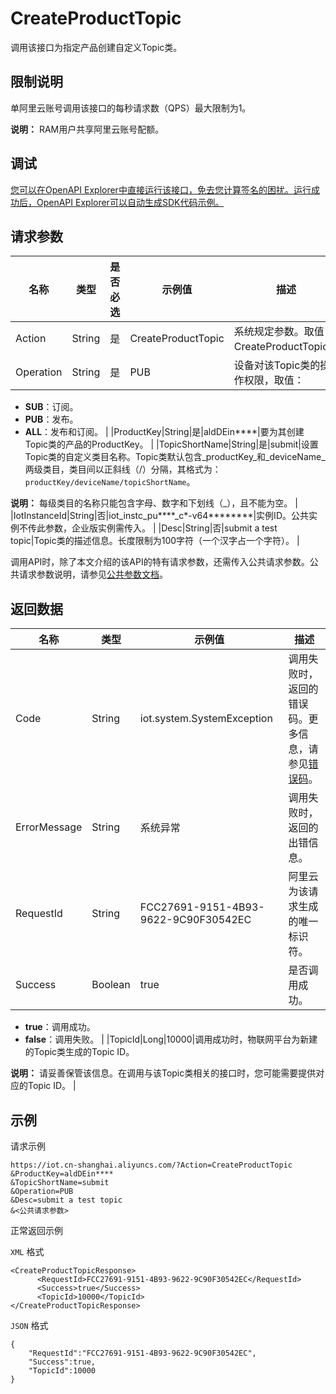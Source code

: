 # CreateProductTopic

调用该接口为指定产品创建自定义Topic类。

## 限制说明

单阿里云账号调用该接口的每秒请求数（QPS）最大限制为1。

**说明：** RAM用户共享阿里云账号配额。

## 调试

[您可以在OpenAPI Explorer中直接运行该接口，免去您计算签名的困扰。运行成功后，OpenAPI Explorer可以自动生成SDK代码示例。](https://api.aliyun.com/#product=Iot&api=CreateProductTopic&type=RPC&version=2018-01-20)

## 请求参数

|名称|类型|是否必选|示例值|描述|
|--|--|----|---|--|
|Action|String|是|CreateProductTopic|系统规定参数。取值：CreateProductTopic。 |
|Operation|String|是|PUB|设备对该Topic类的操作权限，取值：

 -   **SUB**：订阅。
-   **PUB**：发布。
-   **ALL**：发布和订阅。 |
|ProductKey|String|是|aldDEin\*\*\*\*|要为其创建Topic类的产品的ProductKey。 |
|TopicShortName|String|是|submit|设置Topic类的自定义类目名称。Topic类默认包含\_productKey\_和\_deviceName\_两级类目，类目间以正斜线（/）分隔，其格式为：`productKey/deviceName/topicShortName`。

 **说明：** 每级类目的名称只能包含字母、数字和下划线（\_），且不能为空。 |
|IotInstanceId|String|否|iot\_instc\_pu\*\*\*\*\_c\*-v64\*\*\*\*\*\*\*\*|实例ID。公共实例不传此参数，企业版实例需传入。 |
|Desc|String|否|submit a test topic|Topic类的描述信息。长度限制为100字符（一个汉字占一个字符）。 |

调用API时，除了本文介绍的该API的特有请求参数，还需传入公共请求参数。公共请求参数说明，请参见[公共参数文档](~~30561~~)。

## 返回数据

|名称|类型|示例值|描述|
|--|--|---|--|
|Code|String|iot.system.SystemException|调用失败时，返回的错误码。更多信息，请参见[错误码](~~87387~~)。 |
|ErrorMessage|String|系统异常|调用失败时，返回的出错信息。 |
|RequestId|String|FCC27691-9151-4B93-9622-9C90F30542EC|阿里云为该请求生成的唯一标识符。 |
|Success|Boolean|true|是否调用成功。

 -   **true**：调用成功。
-   **false**：调用失败。 |
|TopicId|Long|10000|调用成功时，物联网平台为新建的Topic类生成的Topic ID。

 **说明：** 请妥善保管该信息。在调用与该Topic类相关的接口时，您可能需要提供对应的Topic ID。 |

## 示例

请求示例

```
https://iot.cn-shanghai.aliyuncs.com/?Action=CreateProductTopic
&ProductKey=aldDEin****
&TopicShortName=submit
&Operation=PUB
&Desc=submit a test topic
&<公共请求参数>
```

正常返回示例

`XML` 格式

```
<CreateProductTopicResponse>
      <RequestId>FCC27691-9151-4B93-9622-9C90F30542EC</RequestId>
      <Success>true</Success>
      <TopicId>10000</TopicId>
</CreateProductTopicResponse>
```

`JSON` 格式

```
{
    "RequestId":"FCC27691-9151-4B93-9622-9C90F30542EC",
    "Success":true,
    "TopicId":10000
}
```

